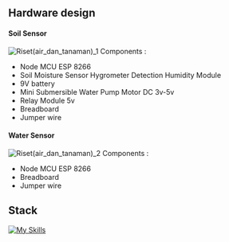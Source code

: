## Hardware design

#### Soil Sensor

![Riset(air_dan_tanaman)_1](https://github.com/kokojimz/Research_UrbanFarming/assets/93468154/dbf9d903-344c-4434-8963-70ef8ca6e46d)
Components :
<ul>
  <li>Node MCU ESP 8266</li>
  <li>Soil Moisture Sensor Hygrometer Detection Humidity Module</li>
  <li>9V battery</li>
  <li>Mini Submersible Water Pump Motor DC 3v-5v</li>
  <li>Relay Module 5v</li>
  <li>Breadboard</li>
  <li>Jumper wire</li>
</ul>


#### Water Sensor

![Riset(air_dan_tanaman)_2](https://github.com/kokojimz/Research_UrbanFarming/assets/93468154/c27c5ae9-a944-4406-ab90-7543b772c21c)
Components :
<ul>
  <li>Node MCU ESP 8266</li>
  <li>Breadboard</li>
  <li>Jumper wire</li>
</ul>

## Stack
[![My Skills](https://skillicons.dev/icons?i=arduino,cpp,php,mysql)](https://skillicons.dev)
